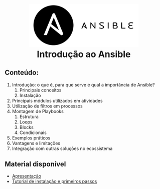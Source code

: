 
<h1 align="center">
  <br>
    <img src="ansible-logo.png" style="background-color: #ffffff" alt="Ansible" width="350">
  <br>
  Introdução ao Ansible
  <br>
</h1>

## Conteúdo:
1. Introdução: o que é, para que serve e qual a importância de Ansible?
   1. Principais conceitos
   2. Instalação
2. Principais módulos utilizados em atividades
3. Utilização de filtros em processos
4. Montagem de Playbooks
   1. Estrutura
   2. Loops
   3. Blocks
   4. Condicionais
5. Exemplos práticos
6. Vantagens e limitações
7. Integração com outras soluções no ecossistema

## Material disponível

- [Apresentação](.)
- [Tutorial de instalação e primeiros passos](.)
